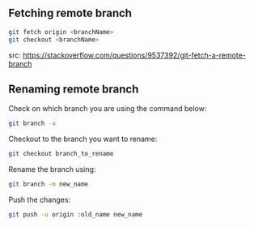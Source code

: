 ## Fetching remote branch

```bash
git fetch origin <branchName>
git checkout <branchName>
```

src: https://stackoverflow.com/questions/9537392/git-fetch-a-remote-branch


## Renaming remote branch

Check on which branch you are using the command below:

```bash
git branch -a 
```

Checkout to the branch you want to rename:

```bash
git checkout branch_to_rename
```

Rename the branch using:

```bash
git branch -m new_name
```

Push the changes:

```bash
git push -u origin :old_name new_name
```
